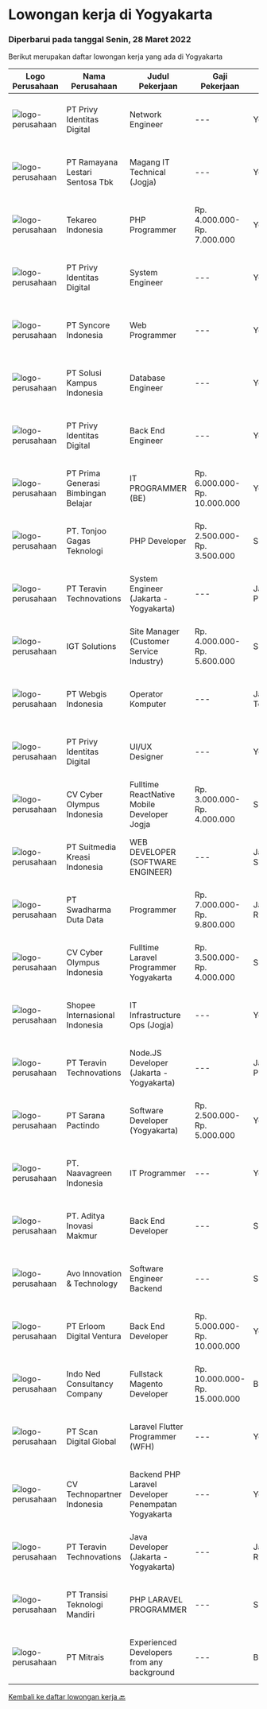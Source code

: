 
  # Lowongan kerja di Yogyakarta

  ### Diperbarui pada tanggal Senin, 28 Maret 2022

  Berikut merupakan daftar lowongan kerja yang ada di Yogyakarta

  |Logo Perusahaan | Nama Perusahaan | Judul Pekerjaan | Gaji Pekerjaan | Lokasi | Deskripsi | Tanggal diunggah | Pranala |
  | -------------- | --------------- | --------------- | --------- | --------- | -------------- | ------- | ----------- |
  |![logo-perusahaan](https://image-service-cdn.seek.com.au/f4390065daf709507a5268a0164d1e82e2741e2c/ee4dce1061f3f616224767ad58cb2fc751b8d2dc)|PT Privy Identitas Digital|Network Engineer|---|Yogyakarta|Requirements : Preferably certified in MTCNA and MTCRE Understand network concept of SOHO, Routing, Service Provider Able to operate Mikrotik, Cisco,...|Minggu, 27 Maret 2022|https://www.jobstreet.co.id/id/job/network-engineer-3825668?token=0~307e63b6-638b-4798-a96b-84915d5d03c1&sectionRank=1&jobId=jobstreet-id-job-3825668|
|![logo-perusahaan](https://image-service-cdn.seek.com.au/d24e4533c7484fd3a354666b4792fcb8ee5137e8/ee4dce1061f3f616224767ad58cb2fc751b8d2dc)|PT Ramayana Lestari Sentosa Tbk|Magang IT Technical (Jogja)|---|Yogyakarta|PENEMPATAN: YOGYAKARTAProgram Magang ini akan dilakukan pelatihan (on job training) selama 3 bulan untuk menguasai: Linux, Database postgressql, Sql...|Jumat, 25 Maret 2022|https://www.jobstreet.co.id/id/job/magang-it-technical-jogja-3833571?token=0~307e63b6-638b-4798-a96b-84915d5d03c1&sectionRank=2&jobId=jobstreet-id-job-3833571|
|![logo-perusahaan](https://image-service-cdn.seek.com.au/35671fb539bc12cd3e94bf9b1c094aa88fb61364/ee4dce1061f3f616224767ad58cb2fc751b8d2dc)|Tekareo Indonesia|PHP Programmer|Rp. 4.000.000-Rp. 7.000.000|Yogyakarta|Requirements: Candidate must possess at least a Diploma, Bachelor's Degree, Art/ Design/ Creative Multimedia, Computer Science/Information Technology,...|Minggu, 27 Maret 2022|https://www.jobstreet.co.id/id/job/php-programmer-3825567?token=0~307e63b6-638b-4798-a96b-84915d5d03c1&sectionRank=3&jobId=jobstreet-id-job-3825567|
|![logo-perusahaan](https://image-service-cdn.seek.com.au/f4390065daf709507a5268a0164d1e82e2741e2c/ee4dce1061f3f616224767ad58cb2fc751b8d2dc)|PT Privy Identitas Digital|System Engineer|---|Yogyakarta|Requirements: Preferable have 1 year experince in IT Infrastructure/DevOps/System Engineer Technology enthusiast Understand and able to operate SOHO,...|Minggu, 27 Maret 2022|https://www.jobstreet.co.id/id/job/system-engineer-3825642?token=0~307e63b6-638b-4798-a96b-84915d5d03c1&sectionRank=4&jobId=jobstreet-id-job-3825642|
|![logo-perusahaan](https://image-service-cdn.seek.com.au/f66e19308d244eca3cf6778cd9ef51c4c4c6d355/ee4dce1061f3f616224767ad58cb2fc751b8d2dc)|PT Syncore Indonesia|Web Programmer|---|Yogyakarta|Kualifikasi : Lulusan S1 Jurusan Teknik Informatika atau jurusan linear lainnya Fresh Graduate welcome to apply Memahami dan menguasai penggunaan PHP...|Minggu, 27 Maret 2022|https://www.jobstreet.co.id/id/job/web-programmer-3834454?token=0~307e63b6-638b-4798-a96b-84915d5d03c1&sectionRank=5&jobId=jobstreet-id-job-3834454|
|![logo-perusahaan](https://image-service-cdn.seek.com.au/1ff54ad07e333b08254add870fa9bf33ae72a7ff/ee4dce1061f3f616224767ad58cb2fc751b8d2dc)|PT Solusi Kampus Indonesia|Database Engineer|---|Yogyakarta|Job Qualification Bachelors in Computer engineer/science, information technology, information system or similar Proficient in MySQL, MS SQL, Phyton...|Sabtu, 26 Maret 2022|https://www.jobstreet.co.id/id/job/database-engineer-3824256?token=0~307e63b6-638b-4798-a96b-84915d5d03c1&sectionRank=6&jobId=jobstreet-id-job-3824256|
|![logo-perusahaan](https://image-service-cdn.seek.com.au/f4390065daf709507a5268a0164d1e82e2741e2c/ee4dce1061f3f616224767ad58cb2fc751b8d2dc)|PT Privy Identitas Digital|Back End Engineer|---|Yogyakarta|Job Description : Participate in the overall Privy application lifecycleFocusing on products coding and debugging process Collaborate with frontend...|Minggu, 27 Maret 2022|https://www.jobstreet.co.id/id/job/back-end-engineer-3825689?token=0~307e63b6-638b-4798-a96b-84915d5d03c1&sectionRank=7&jobId=jobstreet-id-job-3825689|
|![logo-perusahaan](https://image-service-cdn.seek.com.au/88274fc452a47bce437e96164f7ff67a6d1930fd/ee4dce1061f3f616224767ad58cb2fc751b8d2dc)|PT Prima Generasi Bimbingan Belajar|IT PROGRAMMER (BE)|Rp. 6.000.000-Rp. 10.000.000|Yogyakarta|The candidate must possess at least Bachelor's Degree in Engineering (Computer/Telecommunication) or equivalent. Required language(s): Bahasa...|Jumat, 25 Maret 2022|https://www.jobstreet.co.id/id/job/it-programmer-be-3816411?token=0~307e63b6-638b-4798-a96b-84915d5d03c1&sectionRank=8&jobId=jobstreet-id-job-3816411|
|![logo-perusahaan](https://image-service-cdn.seek.com.au/a083bcf6cafe02d372853a92180973ccc0b39376/ee4dce1061f3f616224767ad58cb2fc751b8d2dc)|PT. Tonjoo Gagas Teknologi|PHP Developer|Rp. 2.500.000-Rp. 3.500.000|Sleman|✔ Requirement: Menguasai PHP minimal pengalaman 1 tahun ATAU Menguasai LARAVEL/Yii/Code Igniter minimal pengalaman 1 tahun Menguasai konsep...|Sabtu, 26 Maret 2022|https://www.jobstreet.co.id/id/job/php-developer-3818032?token=0~307e63b6-638b-4798-a96b-84915d5d03c1&sectionRank=9&jobId=jobstreet-id-job-3818032|
|![logo-perusahaan](https://image-service-cdn.seek.com.au/00c5fccd7e7da99c6c551506f244b709f37b24cb/ee4dce1061f3f616224767ad58cb2fc751b8d2dc)|PT Teravin Technovations|System Engineer (Jakarta - Yogyakarta)|---|Jakarta Pusat|We are looking for a System Engineer for working closely with internal team to deploy IT projects and working side by side with technical leads to...|Jumat, 25 Maret 2022|https://www.jobstreet.co.id/id/job/system-engineer-jakarta-yogyakarta-3823704?token=0~307e63b6-638b-4798-a96b-84915d5d03c1&sectionRank=10&jobId=jobstreet-id-job-3823704|
|![logo-perusahaan](https://image-service-cdn.seek.com.au/a81e3601cdb6ba51eb7edf18cb9de5337821b17e/ee4dce1061f3f616224767ad58cb2fc751b8d2dc)|IGT Solutions|Site Manager (Customer Service Industry)|Rp. 4.000.000-Rp. 5.600.000|Sleman|. Site operation management· Monitoring all admin related activity· Arrangement of all consumables and supplies for client/VIP visit· People...|Jumat, 25 Maret 2022|https://www.jobstreet.co.id/id/job/site-manager-customer-service-industry-4889141/origin/my?token=0~307e63b6-638b-4798-a96b-84915d5d03c1&sectionRank=11&jobId=jobstreet-my-job-4889141|
|![logo-perusahaan](https://image-service-cdn.seek.com.au/04b46ed78f02d629b0ca6bfe4c66f2ff23c7e2ed/ee4dce1061f3f616224767ad58cb2fc751b8d2dc)|PT Webgis Indonesia|Operator Komputer|---|Jawa Tengah|Deskripsi Pekerjaan: Membuat laporan mingguan dan bulanan Update data base unit entry dan dokumentasi berbagai aktivitas Maintance, monitoring, dan...|Kamis, 24 Maret 2022|https://www.jobstreet.co.id/id/job/operator-komputer-3831856?token=0~307e63b6-638b-4798-a96b-84915d5d03c1&sectionRank=12&jobId=jobstreet-id-job-3831856|
|![logo-perusahaan](https://image-service-cdn.seek.com.au/f4390065daf709507a5268a0164d1e82e2741e2c/ee4dce1061f3f616224767ad58cb2fc751b8d2dc)|PT Privy Identitas Digital|UI/UX Designer|---|Yogyakarta|Job Description : Collaborate with a team of designers, developers, and project managers to guide the development of software user interfaces for...|Minggu, 27 Maret 2022|https://www.jobstreet.co.id/id/job/ui-ux-designer-3825889?token=0~307e63b6-638b-4798-a96b-84915d5d03c1&sectionRank=13&jobId=jobstreet-id-job-3825889|
|![logo-perusahaan](https://image-service-cdn.seek.com.au/31001f220e29db07249ae93ebb2feeb4240d8ae0/ee4dce1061f3f616224767ad58cb2fc751b8d2dc)|CV Cyber Olympus Indonesia|Fulltime ReactNative Mobile Developer Jogja|Rp. 3.000.000-Rp. 4.000.000|Sleman|Fulltime Mobile programmer (Location : Yogyakarta)Skills :  Build Hybrid Mobile application (React Native) Experience in using React JS, Javascript,...|Minggu, 27 Maret 2022|https://www.jobstreet.co.id/id/job/fulltime-reactnative-mobile-developer-jogja-3826624?token=0~307e63b6-638b-4798-a96b-84915d5d03c1&sectionRank=14&jobId=jobstreet-id-job-3826624|
|![logo-perusahaan](https://image-service-cdn.seek.com.au/a5c9031380eb08bdce605f2fa1a6e5e724a6def0/ee4dce1061f3f616224767ad58cb2fc751b8d2dc)|PT Suitmedia Kreasi Indonesia|WEB DEVELOPER (SOFTWARE ENGINEER)|---|Jakarta Selatan|Role: You will develop and deliver high-quality web and mobile apps Responsibilities: Develop backend system of web and mobile applications. Deliver...|Kamis, 24 Maret 2022|https://www.jobstreet.co.id/id/job/web-developer-software-engineer-3832282?token=0~307e63b6-638b-4798-a96b-84915d5d03c1&sectionRank=15&jobId=jobstreet-id-job-3832282|
|![logo-perusahaan](https://image-service-cdn.seek.com.au/e55e3708620a7ff5e7da329d1725ee01ed113417/ee4dce1061f3f616224767ad58cb2fc751b8d2dc)|PT Swadharma Duta Data|Programmer|Rp. 7.000.000-Rp. 9.800.000|Jakarta Raya|Minimal 2 Tahun pengalaman sebagai programmer Menguasai Konsep RDBMS (Relational Database Management System) Memahami Konsep Full Stack Programmig...|Rabu, 23 Maret 2022|https://www.jobstreet.co.id/id/job/programmer-3813099?token=0~307e63b6-638b-4798-a96b-84915d5d03c1&sectionRank=16&jobId=jobstreet-id-job-3813099|
|![logo-perusahaan](https://image-service-cdn.seek.com.au/31001f220e29db07249ae93ebb2feeb4240d8ae0/ee4dce1061f3f616224767ad58cb2fc751b8d2dc)|CV Cyber Olympus Indonesia|Fulltime Laravel Programmer Yogyakarta|Rp. 3.500.000-Rp. 4.000.000|Sleman|URGENTLY NEEDCyber Olympus is opening recruitment forFULLTIME Laravel programmer (placement : Jogja)========================Requirement Working...|Jumat, 25 Maret 2022|https://www.jobstreet.co.id/id/job/fulltime-laravel-programmer-yogyakarta-3822361?token=0~307e63b6-638b-4798-a96b-84915d5d03c1&sectionRank=17&jobId=jobstreet-id-job-3822361|
|![logo-perusahaan](https://image-service-cdn.seek.com.au/fdd388d7c0660b20f42d51ac7a110a26e88e3d6c/ee4dce1061f3f616224767ad58cb2fc751b8d2dc)|Shopee Internasional Indonesia|IT Infrastructure Ops (Jogja)|---|Yogyakarta|Job Description: Responsible for the installation, maintenance, and evaluation of network systems and communications equipment Participates in design,...|Selasa, 22 Maret 2022|https://www.jobstreet.co.id/id/job/it-infrastructure-ops-jogja-3828919?token=0~307e63b6-638b-4798-a96b-84915d5d03c1&sectionRank=18&jobId=jobstreet-id-job-3828919|
|![logo-perusahaan](https://image-service-cdn.seek.com.au/00c5fccd7e7da99c6c551506f244b709f37b24cb/ee4dce1061f3f616224767ad58cb2fc751b8d2dc)|PT Teravin Technovations|Node.JS Developer (Jakarta - Yogyakarta)|---|Jakarta Pusat|Requirements: Minimum 1 year experience in using Node.Js Candidate must possess at least Bachelor Degree Good in English Creative Person, problem...|Minggu, 27 Maret 2022|https://www.jobstreet.co.id/id/job/node.js-developer-jakarta-yogyakarta-3825261?token=0~307e63b6-638b-4798-a96b-84915d5d03c1&sectionRank=19&jobId=jobstreet-id-job-3825261|
|![logo-perusahaan](https://image-service-cdn.seek.com.au/98982338245954acade7338ecccff8adaf4bc449/ee4dce1061f3f616224767ad58cb2fc751b8d2dc)|PT Sarana Pactindo|Software Developer (Yogyakarta)|Rp. 2.500.000-Rp. 5.000.000|Yogyakarta|Minimal Sarjana Strata Satu (S1) teknik komputer / informatika / elektro / industry/manajemen/ sains; Pengalaman Minimal 1 Tahun Memiliki pengetahuan...|Jumat, 25 Maret 2022|https://www.jobstreet.co.id/id/job/software-developer-yogyakarta-3823770?token=0~307e63b6-638b-4798-a96b-84915d5d03c1&sectionRank=20&jobId=jobstreet-id-job-3823770|
|![logo-perusahaan](https://image-service-cdn.seek.com.au/86c55207a4b7828c57c235ae55c317913a2598e1/ee4dce1061f3f616224767ad58cb2fc751b8d2dc)|PT. Naavagreen Indonesia|IT Programmer|---|Yogyakarta|Kualifikasi Umum :· Sehat jasmani dan rohani· Usia maksimal 30 tahun Kualifikasi Khusus :· Pendidikan minimal S1(Sistem Informasi/Teknik Informatika,...|Rabu, 23 Maret 2022|https://www.jobstreet.co.id/id/job/it-programmer-3812249?token=0~307e63b6-638b-4798-a96b-84915d5d03c1&sectionRank=21&jobId=jobstreet-id-job-3812249|
|![logo-perusahaan](https://image-service-cdn.seek.com.au/d45e7a705fc29f9bb2acb8cbbdd941e051122882/ee4dce1061f3f616224767ad58cb2fc751b8d2dc)|PT. Aditya Inovasi Makmur|Back End Developer|---|Sleman|KUALIFIKASI : Pendidikan minimal S1 Teknik Informatika/Ilmu Komputer Pengalaman dibidang IT/Back End Developer minimal 1 tahun. Memahami bahasa...|Kamis, 24 Maret 2022|https://www.jobstreet.co.id/id/job/back-end-developer-3832126?token=0~307e63b6-638b-4798-a96b-84915d5d03c1&sectionRank=22&jobId=jobstreet-id-job-3832126|
|![logo-perusahaan](https://image-service-cdn.seek.com.au/3ab79f268b90c3a1fdb156c77a69925013f951b4/ee4dce1061f3f616224767ad58cb2fc751b8d2dc)|Avo Innovation & Technology|Software Engineer Backend|---|Sleman|JOB REQUIREMENT : Maximum 30 years old Minimum 2 years experience Minimum possess Bachelor Degree Smart Problem Solver Having knowledge in developing...|Kamis, 24 Maret 2022|https://www.jobstreet.co.id/id/job/software-engineer-backend-3812530?token=0~307e63b6-638b-4798-a96b-84915d5d03c1&sectionRank=23&jobId=jobstreet-id-job-3812530|
|![logo-perusahaan](https://image-service-cdn.seek.com.au/7b0850d0262c85ca3c0fa4d6a9c005f1450e6d9f/ee4dce1061f3f616224767ad58cb2fc751b8d2dc)|PT Erloom Digital Ventura|Back End Developer|Rp. 5.000.000-Rp. 10.000.000|Yogyakarta|Requirements: Candidate must possess at least Bachelor's Degree in Engineering (Computer/Telecommunication), Computer Science/Information Technology...|Jumat, 25 Maret 2022|https://www.jobstreet.co.id/id/job/back-end-developer-3823657?token=0~307e63b6-638b-4798-a96b-84915d5d03c1&sectionRank=24&jobId=jobstreet-id-job-3823657|
|![logo-perusahaan](https://image-service-cdn.seek.com.au/0a642188b6f444564b4e7d0e61cdd79a37cdf0fa/ee4dce1061f3f616224767ad58cb2fc751b8d2dc)|Indo Ned Consultancy Company|Fullstack Magento Developer|Rp. 10.000.000-Rp. 15.000.000|Bali|Note: This job is not at IndoNed. You will be working for a Dutch company called U Digital (U B.V.) in Indonesia. U Digital is responsible for the...|Jumat, 25 Maret 2022|https://www.jobstreet.co.id/id/job/fullstack-magento-developer-3834084?token=0~307e63b6-638b-4798-a96b-84915d5d03c1&sectionRank=25&jobId=jobstreet-id-job-3834084|
|![logo-perusahaan](https://image-service-cdn.seek.com.au/0cf0ca1481e41c6eb6332f9950818179fb01988f/ee4dce1061f3f616224767ad58cb2fc751b8d2dc)|PT Scan Digital Global|Laravel Flutter Programmer (WFH)|---|Yogyakarta|Berpengalaman di bidangnya min. 2 tahun. Memiliki pengalaman menggunakan Laravel/Flutter, CSS, dan JavaScript. Memiliki pengalaman menggunakan MySQL...|Jumat, 25 Maret 2022|https://www.jobstreet.co.id/id/job/laravel-flutter-programmer-wfh-3833540?token=0~307e63b6-638b-4798-a96b-84915d5d03c1&sectionRank=26&jobId=jobstreet-id-job-3833540|
|![logo-perusahaan](https://image-service-cdn.seek.com.au/58a9f0f7c563607255b18c1090a985c42d17b7c8/ee4dce1061f3f616224767ad58cb2fc751b8d2dc)|CV Technopartner Indonesia|Backend PHP Laravel Developer Penempatan Yogyakarta|---|Yogyakarta|Job Description &amp; Requirements : Build Web Application (PHP, Laravel) Experienced in making or integrating API Experienced in using versioning...|Kamis, 24 Maret 2022|https://www.jobstreet.co.id/id/job/backend-php-laravel-developer-penempatan-yogyakarta-3821956?token=0~307e63b6-638b-4798-a96b-84915d5d03c1&sectionRank=27&jobId=jobstreet-id-job-3821956|
|![logo-perusahaan](https://image-service-cdn.seek.com.au/00c5fccd7e7da99c6c551506f244b709f37b24cb/ee4dce1061f3f616224767ad58cb2fc751b8d2dc)|PT Teravin Technovations|Java Developer (Jakarta - Yogyakarta)|---|Jakarta Raya|We are looking for a Java Developer with experience in building high-performing, scalable, enterprise-grade applications. You will be part of a...|Minggu, 27 Maret 2022|https://www.jobstreet.co.id/id/job/java-developer-jakarta-yogyakarta-3825262?token=0~307e63b6-638b-4798-a96b-84915d5d03c1&sectionRank=28&jobId=jobstreet-id-job-3825262|
|![logo-perusahaan](https://image-service-cdn.seek.com.au/b282dd8b9ab3571cdc718527a8470c39dde8a380/ee4dce1061f3f616224767ad58cb2fc751b8d2dc)|PT Transisi Teknologi Mandiri|PHP LARAVEL PROGRAMMER|---|Sleman|DESKRIPSI PEKERJAAN: Melakukan pengembangan aplikasi berbasis web dengan framework Laravel Melakukan pengembangan REST API KUALIFIKASI: Memiliki...|Kamis, 24 Maret 2022|https://www.jobstreet.co.id/id/job/php-laravel-programmer-3821265?token=0~307e63b6-638b-4798-a96b-84915d5d03c1&sectionRank=29&jobId=jobstreet-id-job-3821265|
|![logo-perusahaan](https://image-service-cdn.seek.com.au/969b0c47f133a1e0155056a5d964c63953dd6304/ee4dce1061f3f616224767ad58cb2fc751b8d2dc)|PT Mitrais|Experienced Developers from any background|---|Bali|Build your Career with Mitrais ! We're looking for experienced Software Engineers from any background to be part of our team. What will you be doing? ...|Jumat, 25 Maret 2022|https://www.jobstreet.co.id/id/job/experienced-developers-from-any-background-3822336?token=0~307e63b6-638b-4798-a96b-84915d5d03c1&sectionRank=30&jobId=jobstreet-id-job-3822336|


  [Kembali ke daftar lowongan kerja 🔙](../README.md#daftar-lowongan-kerja)
  